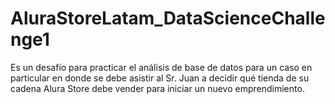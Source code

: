 # AluraStoreLatam_DataScienceChallenge1
Es un desafío para practicar el análisis de base de datos para un caso en particular en donde se debe asistir al Sr. Juan a decidir qué tienda de su cadena Alura Store debe vender para iniciar un nuevo emprendimiento.
